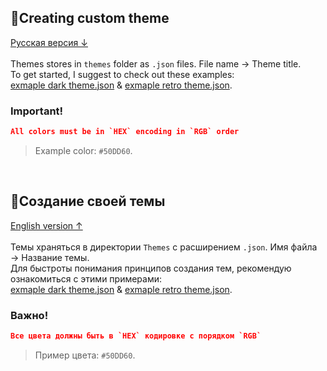 ## 🎨Creating custom theme
[Русская версия ↓](#создание-своей-темы)
<br/><br/>
Themes stores in `themes` folder as `.json` files. File name → Theme title.
<br/>
To get started, I suggest to check out these examples:<br/>
[exmaple dark theme.json](https://github.com/supchyan/yum2-theme-toolkit/blob/main/themes/example%20dark%20theme.json) & [exmaple retro theme.json](https://github.com/supchyan/yum2-theme-toolkit/blob/main/themes/example%20retro%20theme.json).

### Important!
```json 
All colors must be in `HEX` encoding in `RGB` order
```
>Example color: `#50DD60`.
<br/>

## 🎨Создание своей темы
[English version ↑](#creating-custom-theme)
<br/><br/>
Темы храняться в директории `Themes` с расширением `.json`. Имя файла → Название темы.
<br/>
Для быстроты понимания принципов создания тем, рекомендую ознакомиться с этими примерами:<br/>
[exmaple dark theme.json](https://github.com/supchyan/yum2-theme-toolkit/blob/main/themes/example%20dark%20theme.json) & [exmaple retro theme.json](https://github.com/supchyan/yum2-theme-toolkit/blob/main/themes/example%20retro%20theme.json).

### Важно!
```json 
Все цвета должны быть в `HEX` кодировке с порядком `RGB`
```
>Пример цвета: `#50DD60`.
<br/>

